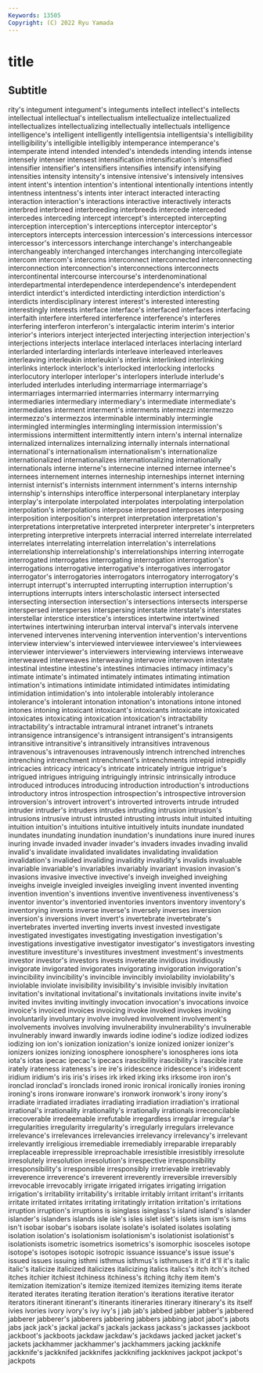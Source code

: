 ```yaml
---
Keywords: 13505
Copyright: (C) 2022 Ryu Yamada
---
```



# title

## Subtitle
rity's integument integument's integuments intellect intellect's intellects intellectual intellectual's intellectualism
intellectualize intellectualized intellectualizes intellectualizing intellectually intellectuals intelligence intelligence's intelligent intelligently
intelligentsia intelligentsia's intelligibility intelligibility's intelligible intelligibly intemperance intemperance's intemperate intend
intended intended's intendeds intending intends intense intensely intenser intensest intensification
intensification's intensified intensifier intensifier's intensifiers intensifies intensify intensifying intensities intensity
intensity's intensive intensive's intensively intensives intent intent's intention intention's intentional
intentionally intentions intently intentness intentness's intents inter interact interacted interacting
interaction interaction's interactions interactive interactively interacts interbred interbreed interbreeding interbreeds
intercede interceded intercedes interceding intercept intercept's intercepted intercepting interception interception's
interceptions interceptor interceptor's interceptors intercepts intercession intercession's intercessions intercessor intercessor's
intercessors interchange interchange's interchangeable interchangeably interchanged interchanges interchanging intercollegiate intercom
intercom's intercoms interconnect interconnected interconnecting interconnection interconnection's interconnections interconnects intercontinental
intercourse intercourse's interdenominational interdepartmental interdependence interdependence's interdependent interdict interdict's interdicted
interdicting interdiction interdiction's interdicts interdisciplinary interest interest's interested interesting interestingly
interests interface interface's interfaced interfaces interfacing interfaith interfere interfered interference
interference's interferes interfering interferon interferon's intergalactic interim interim's interior interior's
interiors interject interjected interjecting interjection interjection's interjections interjects interlace interlaced
interlaces interlacing interlard interlarded interlarding interlards interleave interleaved interleaves interleaving
interleukin interleukin's interlink interlinked interlinking interlinks interlock interlock's interlocked interlocking
interlocks interlocutory interloper interloper's interlopers interlude interlude's interluded interludes interluding
intermarriage intermarriage's intermarriages intermarried intermarries intermarry intermarrying intermediaries intermediary intermediary's
intermediate intermediate's intermediates interment interment's interments intermezzi intermezzo intermezzo's intermezzos
interminable interminably intermingle intermingled intermingles intermingling intermission intermission's intermissions intermittent
intermittently intern intern's internal internalize internalized internalizes internalizing internally internals
international international's internationalism internationalism's internationalize internationalized internationalizes internationalizing internationally internationals
interne interne's internecine interned internee internee's internees internement internes interneship
interneships internet interning internist internist's internists internment internment's interns internship
internship's internships interoffice interpersonal interplanetary interplay interplay's interpolate interpolated interpolates
interpolating interpolation interpolation's interpolations interpose interposed interposes interposing interposition interposition's
interpret interpretation interpretation's interpretations interpretative interpreted interpreter interpreter's interpreters interpreting
interpretive interprets interracial interred interrelate interrelated interrelates interrelating interrelation interrelation's
interrelations interrelationship interrelationship's interrelationships interring interrogate interrogated interrogates interrogating interrogation
interrogation's interrogations interrogative interrogative's interrogatives interrogator interrogator's interrogatories interrogators interrogatory
interrogatory's interrupt interrupt's interrupted interrupting interruption interruption's interruptions interrupts inters
interscholastic intersect intersected intersecting intersection intersection's intersections intersects intersperse interspersed
intersperses interspersing interstate interstate's interstates interstellar interstice interstice's interstices intertwine
intertwined intertwines intertwining interurban interval interval's intervals intervene intervened intervenes
intervening intervention intervention's interventions interview interview's interviewed interviewee interviewee's interviewees
interviewer interviewer's interviewers interviewing interviews interweave interweaved interweaves interweaving interwove
interwoven intestate intestinal intestine intestine's intestines intimacies intimacy intimacy's intimate
intimate's intimated intimately intimates intimating intimation intimation's intimations intimidate intimidated
intimidates intimidating intimidation intimidation's into intolerable intolerably intolerance intolerance's intolerant
intonation intonation's intonations intone intoned intones intoning intoxicant intoxicant's intoxicants
intoxicate intoxicated intoxicates intoxicating intoxication intoxication's intractability intractability's intractable intramural
intranet intranet's intranets intransigence intransigence's intransigent intransigent's intransigents intransitive intransitive's
intransitively intransitives intravenous intravenous's intravenouses intravenously intrench intrenched intrenches intrenching
intrenchment intrenchment's intrenchments intrepid intrepidly intricacies intricacy intricacy's intricate intricately
intrigue intrigue's intrigued intrigues intriguing intriguingly intrinsic intrinsically introduce introduced
introduces introducing introduction introduction's introductions introductory intros introspection introspection's introspective
introversion introversion's introvert introvert's introverted introverts intrude intruded intruder intruder's
intruders intrudes intruding intrusion intrusion's intrusions intrusive intrust intrusted intrusting
intrusts intuit intuited intuiting intuition intuition's intuitions intuitive intuitively intuits
inundate inundated inundates inundating inundation inundation's inundations inure inured inures
inuring invade invaded invader invader's invaders invades invading invalid invalid's
invalidate invalidated invalidates invalidating invalidation invalidation's invalided invaliding invalidity invalidity's
invalids invaluable invariable invariable's invariables invariably invariant invasion invasion's invasions
invasive invective invective's inveigh inveighed inveighing inveighs inveigle inveigled inveigles
inveigling invent invented inventing invention invention's inventions inventive inventiveness inventiveness's
inventor inventor's inventoried inventories inventors inventory inventory's inventorying invents inverse
inverse's inversely inverses inversion inversion's inversions invert invert's invertebrate invertebrate's
invertebrates inverted inverting inverts invest invested investigate investigated investigates investigating
investigation investigation's investigations investigative investigator investigator's investigators investing investiture investiture's
investitures investment investment's investments investor investor's investors invests inveterate invidious
invidiously invigorate invigorated invigorates invigorating invigoration invigoration's invincibility invincibility's invincible
invincibly inviolability inviolability's inviolable inviolate invisibility invisibility's invisible invisibly invitation
invitation's invitational invitational's invitationals invitations invite invite's invited invites inviting
invitingly invocation invocation's invocations invoice invoice's invoiced invoices invoicing invoke
invoked invokes invoking involuntarily involuntary involve involved involvement involvement's involvements
involves involving invulnerability invulnerability's invulnerable invulnerably inward inwardly inwards iodine
iodine's iodize iodized iodizes iodizing ion ion's ionization ionization's ionize
ionized ionizer ionizer's ionizers ionizes ionizing ionosphere ionosphere's ionospheres ions
iota iota's iotas ipecac ipecac's ipecacs irascibility irascibility's irascible irate
irately irateness irateness's ire ire's iridescence iridescence's iridescent iridium iridium's
iris iris's irises irk irked irking irks irksome iron iron's
ironclad ironclad's ironclads ironed ironic ironical ironically ironies ironing ironing's
irons ironware ironware's ironwork ironwork's irony irony's irradiate irradiated irradiates
irradiating irradiation irradiation's irrational irrational's irrationality irrationality's irrationally irrationals irreconcilable
irrecoverable irredeemable irrefutable irregardless irregular irregular's irregularities irregularity irregularity's irregularly
irregulars irrelevance irrelevance's irrelevances irrelevancies irrelevancy irrelevancy's irrelevant irrelevantly irreligious
irremediable irremediably irreparable irreparably irreplaceable irrepressible irreproachable irresistible irresistibly irresolute
irresolutely irresolution irresolution's irrespective irresponsibility irresponsibility's irresponsible irresponsibly irretrievable irretrievably
irreverence irreverence's irreverent irreverently irreversible irreversibly irrevocable irrevocably irrigate irrigated
irrigates irrigating irrigation irrigation's irritability irritability's irritable irritably irritant irritant's
irritants irritate irritated irritates irritating irritatingly irritation irritation's irritations irruption
irruption's irruptions is isinglass isinglass's island island's islander islander's islanders
islands isle isle's isles islet islet's islets ism ism's isms
isn't isobar isobar's isobars isolate isolate's isolated isolates isolating isolation
isolation's isolationism isolationism's isolationist isolationist's isolationists isometric isometrics isometrics's isomorphic
isosceles isotope isotope's isotopes isotopic isotropic issuance issuance's issue issue's
issued issues issuing isthmi isthmus isthmus's isthmuses it it'd it'll
it's italic italic's italicize italicized italicizes italicizing italics italics's itch
itch's itched itches itchier itchiest itchiness itchiness's itching itchy item
item's itemization itemization's itemize itemized itemizes itemizing items iterate iterated
iterates iterating iteration iteration's iterations iterative iterator iterators itinerant itinerant's
itinerants itineraries itinerary itinerary's its itself ivies ivories ivory ivory's
ivy ivy's j jab jab's jabbed jabber jabber's jabbered jabberer
jabberer's jabberers jabbering jabbers jabbing jabot jabot's jabots jabs jack
jack's jackal jackal's jackals jackass jackass's jackasses jackboot jackboot's jackboots
jackdaw jackdaw's jackdaws jacked jacket jacket's jackets jackhammer jackhammer's jackhammers
jacking jackknife jackknife's jackknifed jackknifes jackknifing jackknives jackpot jackpot's jackpots
